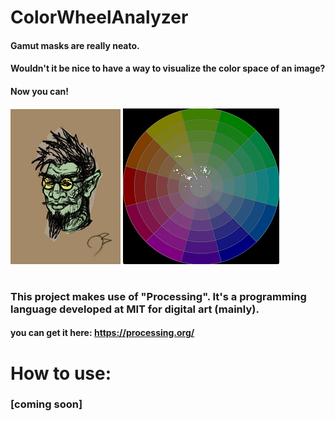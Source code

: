 # ColorWheelAnalyzer
#### Gamut masks are really neato. 
#### Wouldn't it be nice to have a way to visualize the color space of an image?
#### Now you can!

![Goblin](https://raw.githubusercontent.com/aztecman/ColorWheelAnalyzer/main/goblin_smaller.png)
![Goblin](https://raw.githubusercontent.com/aztecman/ColorWheelAnalyzer/main/goblin_analysis2.png)
#
### This project makes use of "Processing". It's a programming language developed at MIT for digital art (mainly).
#### you can get it here: https://processing.org/
# How to use:
### [coming soon]
